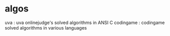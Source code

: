 # algos
uva : uva onlinejudge's solved algorithms in ANSI C
codingame : codingame solved algorithms in various languages

